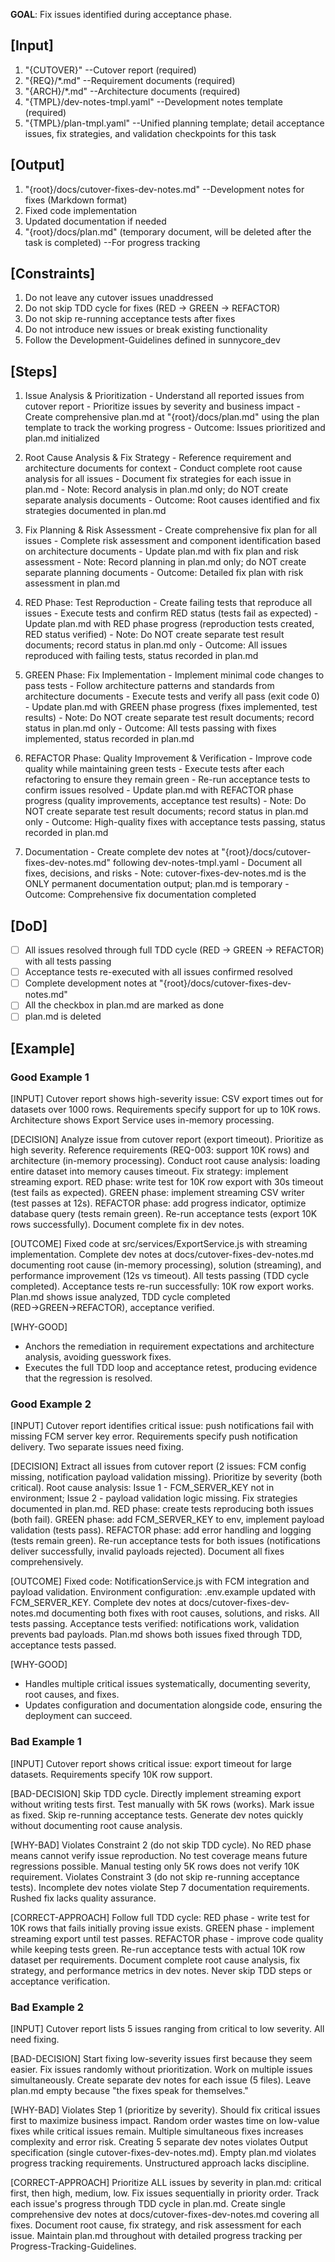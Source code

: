 **GOAL**: Fix issues identified during acceptance phase.

## [Input]
  1. "{CUTOVER}" --Cutover report (required)
  2. "{REQ}/*.md" --Requirement documents (required)
  3. "{ARCH}/*.md" --Architecture documents (required)
  4. "{TMPL}/dev-notes-tmpl.yaml" --Development notes template (required)
  5. "{TMPL}/plan-tmpl.yaml" --Unified planning template; detail acceptance issues, fix strategies, and validation checkpoints for this task

## [Output]
  1. "{root}/docs/cutover-fixes-dev-notes.md" --Development notes for fixes (Markdown format)
  2. Fixed code implementation
  3. Updated documentation if needed
  4. "{root}/docs/plan.md" (temporary document, will be deleted after the task is completed) --For progress tracking

## [Constraints]
  1. Do not leave any cutover issues unaddressed
  2. Do not skip TDD cycle for fixes (RED → GREEN → REFACTOR)
  3. Do not skip re-running acceptance tests after fixes
  4. Do not introduce new issues or break existing functionality
  5. Follow the Development-Guidelines defined in sunnycore_dev

## [Steps]
  1. Issue Analysis & Prioritization
    - Understand all reported issues from cutover report
    - Prioritize issues by severity and business impact
    - Create comprehensive plan.md at "{root}/docs/plan.md" using the plan template to track the working progress
    - Outcome: Issues prioritized and plan.md initialized

  2. Root Cause Analysis & Fix Strategy
    - Reference requirement and architecture documents for context
    - Conduct complete root cause analysis for all issues
    - Document fix strategies for each issue in plan.md
    - Note: Record analysis in plan.md only; do NOT create separate analysis documents
    - Outcome: Root causes identified and fix strategies documented in plan.md

  3. Fix Planning & Risk Assessment
    - Create comprehensive fix plan for all issues
    - Complete risk assessment and component identification based on architecture documents
    - Update plan.md with fix plan and risk assessment
    - Note: Record planning in plan.md only; do NOT create separate planning documents
    - Outcome: Detailed fix plan with risk assessment in plan.md

  4. RED Phase: Test Reproduction
    - Create failing tests that reproduce all issues
    - Execute tests and confirm RED status (tests fail as expected)
    - Update plan.md with RED phase progress (reproduction tests created, RED status verified)
    - Note: Do NOT create separate test result documents; record status in plan.md only
    - Outcome: All issues reproduced with failing tests, status recorded in plan.md

  5. GREEN Phase: Fix Implementation
    - Implement minimal code changes to pass tests
    - Follow architecture patterns and standards from architecture documents
    - Execute tests and verify all pass (exit code 0)
    - Update plan.md with GREEN phase progress (fixes implemented, test results)
    - Note: Do NOT create separate test result documents; record status in plan.md only
    - Outcome: All tests passing with fixes implemented, status recorded in plan.md

  6. REFACTOR Phase: Quality Improvement & Verification
    - Improve code quality while maintaining green tests
    - Execute tests after each refactoring to ensure they remain green
    - Re-run acceptance tests to confirm issues resolved
    - Update plan.md with REFACTOR phase progress (quality improvements, acceptance test results)
    - Note: Do NOT create separate test result documents; record status in plan.md only
    - Outcome: High-quality fixes with acceptance tests passing, status recorded in plan.md

  7. Documentation
    - Create complete dev notes at "{root}/docs/cutover-fixes-dev-notes.md" following dev-notes-tmpl.yaml
    - Document all fixes, decisions, and risks
    - Note: cutover-fixes-dev-notes.md is the ONLY permanent documentation output; plan.md is temporary
    - Outcome: Comprehensive fix documentation completed


## [DoD]
  - [ ] All issues resolved through full TDD cycle (RED → GREEN → REFACTOR) with all tests passing
  - [ ] Acceptance tests re-executed with all issues confirmed resolved
  - [ ] Complete development notes at "{root}/docs/cutover-fixes-dev-notes.md"
  - [ ] All the checkbox in plan.md are marked as done
  - [ ] plan.md is deleted

## [Example]

### Good Example 1
[INPUT]
Cutover report shows high-severity issue: CSV export times out for datasets over 1000 rows. Requirements specify support for up to 10K rows. Architecture shows Export Service uses in-memory processing.

[DECISION]
Analyze issue from cutover report (export timeout). Prioritize as high severity. Reference requirements (REQ-003: support 10K rows) and architecture (in-memory processing). Conduct root cause analysis: loading entire dataset into memory causes timeout. Fix strategy: implement streaming export. RED phase: write test for 10K row export with 30s timeout (test fails as expected). GREEN phase: implement streaming CSV writer (test passes at 12s). REFACTOR phase: add progress indicator, optimize database query (tests remain green). Re-run acceptance tests (export 10K rows successfully). Document complete fix in dev notes.

[OUTCOME]
Fixed code at src/services/ExportService.js with streaming implementation. Complete dev notes at docs/cutover-fixes-dev-notes.md documenting root cause (in-memory processing), solution (streaming), and performance improvement (12s vs timeout). All tests passing (TDD cycle completed). Acceptance tests re-run successfully: 10K row export works. Plan.md shows issue analyzed, TDD cycle completed (RED→GREEN→REFACTOR), acceptance verified.

[WHY-GOOD]
- Anchors the remediation in requirement expectations and architecture analysis, avoiding guesswork fixes.
- Executes the full TDD loop and acceptance retest, producing evidence that the regression is resolved.

### Good Example 2
[INPUT]
Cutover report identifies critical issue: push notifications fail with missing FCM server key error. Requirements specify push notification delivery. Two separate issues need fixing.

[DECISION]
Extract all issues from cutover report (2 issues: FCM config missing, notification payload validation missing). Prioritize by severity (both critical). Root cause analysis: Issue 1 - FCM_SERVER_KEY not in environment; Issue 2 - payload validation logic missing. Fix strategies documented in plan.md. RED phase: create tests reproducing both issues (both fail). GREEN phase: add FCM_SERVER_KEY to env, implement payload validation (tests pass). REFACTOR phase: add error handling and logging (tests remain green). Re-run acceptance tests for both issues (notifications deliver successfully, invalid payloads rejected). Document all fixes comprehensively.

[OUTCOME]
Fixed code: NotificationService.js with FCM integration and payload validation. Environment configuration: .env.example updated with FCM_SERVER_KEY. Complete dev notes at docs/cutover-fixes-dev-notes.md documenting both fixes with root causes, solutions, and risks. All tests passing. Acceptance tests verified: notifications work, validation prevents bad payloads. Plan.md shows both issues fixed through TDD, acceptance tests passed.

[WHY-GOOD]
- Handles multiple critical issues systematically, documenting severity, root causes, and fixes.
- Updates configuration and documentation alongside code, ensuring the deployment can succeed.

### Bad Example 1
[INPUT]
Cutover report shows critical issue: export timeout for large datasets. Requirements specify 10K row support.

[BAD-DECISION]
Skip TDD cycle. Directly implement streaming export without writing tests first. Test manually with 5K rows (works). Mark issue as fixed. Skip re-running acceptance tests. Generate dev notes quickly without documenting root cause analysis.

[WHY-BAD]
Violates Constraint 2 (do not skip TDD cycle). No RED phase means cannot verify issue reproduction. No test coverage means future regressions possible. Manual testing only 5K rows does not verify 10K requirement. Violates Constraint 3 (do not skip re-running acceptance tests). Incomplete dev notes violate Step 7 documentation requirements. Rushed fix lacks quality assurance.

[CORRECT-APPROACH]
Follow full TDD cycle: RED phase - write test for 10K rows that fails initially proving issue exists. GREEN phase - implement streaming export until test passes. REFACTOR phase - improve code quality while keeping tests green. Re-run acceptance tests with actual 10K row dataset per requirements. Document complete root cause analysis, fix strategy, and performance metrics in dev notes. Never skip TDD steps or acceptance verification.

### Bad Example 2
[INPUT]
Cutover report lists 5 issues ranging from critical to low severity. All need fixing.

[BAD-DECISION]
Start fixing low-severity issues first because they seem easier. Fix issues randomly without prioritization. Work on multiple issues simultaneously. Create separate dev notes for each issue (5 files). Leave plan.md empty because "the fixes speak for themselves."

[WHY-BAD]
Violates Step 1 (prioritize by severity). Should fix critical issues first to maximize business impact. Random order wastes time on low-value fixes while critical issues remain. Multiple simultaneous fixes increases complexity and error risk. Creating 5 separate dev notes violates Output specification (single cutover-fixes-dev-notes.md). Empty plan.md violates progress tracking requirements. Unstructured approach lacks discipline.

[CORRECT-APPROACH]
Prioritize ALL issues by severity in plan.md: critical first, then high, medium, low. Fix issues sequentially in priority order. Track each issue's progress through TDD cycle in plan.md. Create single comprehensive dev notes at docs/cutover-fixes-dev-notes.md covering all fixes. Document root cause, fix strategy, and risk assessment for each issue. Maintain plan.md throughout with detailed progress tracking per Progress-Tracking-Guidelines.
